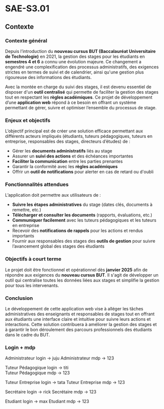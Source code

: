 # SAE-S3.01

## Contexte

### Contexte général

Depuis l’introduction du **nouveau cursus BUT (Baccalauréat Universitaire de Technologie)** en 2021, la gestion des stages pour les étudiants en **semestres 4 et 6** a connu une évolution majeure. Ce changement a engendré une complexification des processus administratifs, des exigences strictes en termes de suivi et de calendrier, ainsi qu'une gestion plus rigoureuse des informations des étudiants.

Avec la montée en charge du suivi des stages, il est devenu essentiel de disposer d'un **outil centralisé** qui permette de faciliter la gestion des stages tout en respectant les **règles académiques**. Ce projet de développement d’une **application web** répond à ce besoin en offrant un système permettant de gérer, suivre et optimiser l’ensemble du processus de stage.

### Enjeux et objectifs

L’objectif principal est de créer une solution efficace permettant aux différents acteurs impliqués (étudiants, tuteurs pédagogiques, tuteurs en entreprise, responsables des stages, directeurs d’études) de :

- Gérer les **documents administratifs** liés au stage
- Assurer un **suivi des actions** et des échéances importantes
- **Faciliter la communication** entre les parties prenantes
- Garantir la conformité avec les **règles académiques**
- Offrir un **outil de notifications** pour alerter en cas de retard ou d'oubli

### Fonctionnalités attendues

L’application doit permettre aux utilisateurs de :

- **Suivre les étapes administratives** du stage (dates clés, documents à remettre, etc.)
- **Télécharger et consulter les documents** (rapports, évaluations, etc.)
- **Communiquer facilement** avec les tuteurs pédagogiques et les tuteurs en entreprise
- Recevoir des **notifications de rappels** pour les actions et rendus importants
- Fournir aux responsables des stages des **outils de gestion** pour suivre l’avancement global des stages des étudiants

### Objectifs à court terme

Le projet doit être fonctionnel et opérationnel dès **janvier 2025** afin de répondre aux exigences du **nouveau cursus BUT**. Il s'agit de développer un outil qui centralise toutes les données liées aux stages et simplifie la gestion pour tous les intervenants.

### Conclusion

Le développement de cette application web vise à alléger les tâches administratives des enseignants et responsables de stages tout en offrant aux étudiants une interface claire et intuitive pour suivre leurs actions et interactions. Cette solution contribuera à améliorer la gestion des stages et à garantir le bon déroulement des parcours professionnels des étudiants dans le cadre du BUT.


### Login + mdp 

Administrateur login -> juju
Administrateur mdp -> 123

Tuteur Pédagogique login -> titi  
Tuteur Pédagogique mdp -> 123


Tuteur Entreprise login -> tata
Tuteur Entreprise mdp -> 123


Secrétaire login -> rick 
Secrétaire mdp -> 123


Etudiant login -> max
Etudiant mdp -> 123
